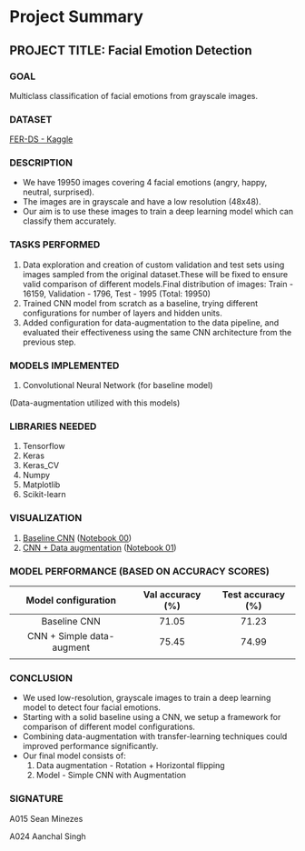 # Project Summary

## PROJECT TITLE: Facial Emotion Detection

### GOAL

Multiclass classification of facial emotions from grayscale images.

### DATASET

[FER-DS - Kaggle](https://www.kaggle.com/datasets/mhantor/facial-expression)

### DESCRIPTION

* We have 19950 images covering 4 facial emotions (angry, happy, neutral, surprised).
* The images are in grayscale and have a low resolution (48x48).
* Our aim is to use these images to train a deep learning model which can classify them accurately.

### TASKS PERFORMED

1. Data exploration and creation of custom validation and test sets using images sampled from the original dataset.These will be fixed to ensure valid comparison of different models.Final distribution of images: Train - 16159, Validation - 1796, Test - 1995 (Total: 19950)
2. Trained CNN model from scratch as a baseline, trying different configurations for number of layers and hidden units.
3. Added configuration for data-augmentation to the data pipeline, and evaluated their effectiveness using the same CNN architecture from the previous step.

### MODELS IMPLEMENTED

1. Convolutional Neural Network (for baseline model)

(Data-augmentation utilized with this models)

### LIBRARIES NEEDED

1. Tensorflow
2. Keras
3. Keras_CV
4. Numpy
5. Matplotlib
6. Scikit-learn

### VISUALIZATION

1. [Baseline CNN](Images/00_baseline_cnn) ([Notebook 00](Model/00_baseline_cnn.ipynb))
2. [CNN + Data augmentation](Images/01_data_augmentation_cnn) ([Notebook 01](Model/01_data_augmentation_cnn.ipynb)) 

### MODEL PERFORMANCE (BASED ON ACCURACY SCORES)

|    Model configuration    | Val accuracy (%) | Test accuracy (%) |
| :-----------------------: | :--------------: | :---------------: |
|       Baseline CNN       |      71.05      |       71.23       |
| CNN + Simple data-augment |      75.45      |       74.99       |
|                          |                  |                  |

### CONCLUSION

* We used low-resolution, grayscale images to train a deep learning model to detect four facial emotions.
* Starting with a solid baseline using a CNN, we setup a framework for comparison of different model configurations.
* Combining data-augmentation with transfer-learning techniques could improved performance significantly.
* Our final model consists of:
  1. Data augmentation - Rotation + Horizontal flipping
  2. Model - Simple CNN with Augmentation

### SIGNATURE

A015 Sean Minezes

A024 Aanchal Singh
